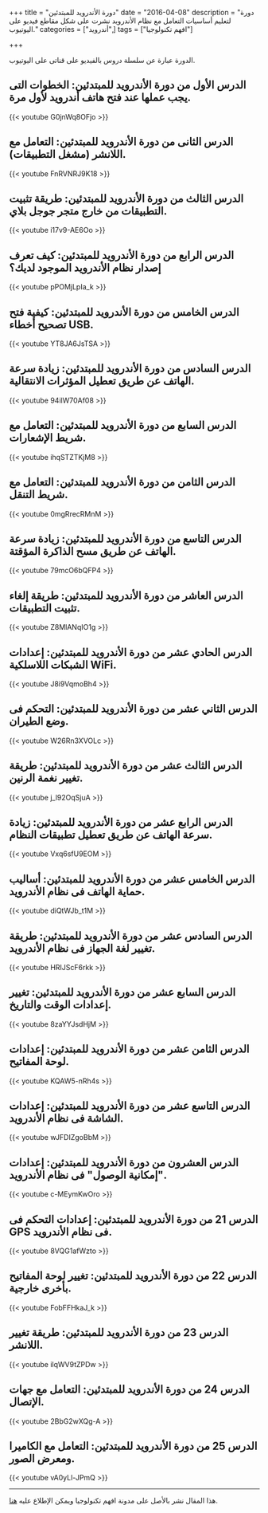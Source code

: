 +++
title = "دورة الأندرويد للمبتدئين"
date = "2016-04-08"
description = "دورة لتعليم أساسيات التعامل مع نظام الأندرويد نشرت على شكل مقاطع فيديو على اليوتيوب."
categories = ["أندرويد",]
tags = ["افهم تكنولوجيا"]

+++

الدورة عبارة عن سلسلة دروس بالفيديو على قناتى على اليوتيوب.



## الدرس الأول من دورة الأندرويد للمبتدئين: الخطوات التى يجب عملها عند فتح هاتف أندرويد لأول مرة.

{{< youtube G0jnWq8OFjo >}}



## الدرس الثانى من دورة الأندرويد للمبتدئين: التعامل مع اللانشر (مشغل التطبيقات).

{{< youtube FnRVNRJ9K18 >}}



## الدرس الثالث من دورة الأندرويد للمبتدئين: طريقة تثبيت التطبيقات من خارج متجر جوجل بلاي.

{{< youtube i17v9-AE6Oo >}}

## الدرس الرابع من دورة الأندرويد للمبتدئين: كيف تعرف إصدار نظام الأندرويد الموجود لديك؟

{{< youtube pPOMjLpIa_k >}}



## الدرس الخامس من دورة الأندرويد للمبتدئين: كيفية فتح تصحيح أخطاء USB.

{{< youtube YT8JA6JsTSA >}}



## الدرس السادس من دورة الأندرويد للمبتدئين: زيادة سرعة الهاتف عن طريق تعطيل المؤثرات الانتقالية.

{{< youtube 94ilW70Af08 >}}



## الدرس السابع من دورة الأندرويد للمبتدئين: التعامل مع شريط الإشعارات.

{{< youtube ihqSTZTKjM8 >}}



## الدرس الثامن من دورة الأندرويد للمبتدئين: التعامل مع شريط التنقل.

{{< youtube 0mgRrecRMnM >}}



## الدرس التاسع من دورة الأندرويد للمبتدئين: زيادة سرعة الهاتف عن طريق مسح الذاكرة المؤقتة.

{{< youtube 79mcO6bQFP4 >}}



## الدرس العاشر من دورة الأندرويد للمبتدئين: طريقة إلغاء تثبيت التطبيقات.

{{< youtube Z8MlANqIO1g >}}



## الدرس الحادي عشر من دورة الأندرويد للمبتدئين: إعدادات الشبكات اللاسلكية WiFi.

{{< youtube J8i9VqmoBh4 >}}



## الدرس الثاني عشر من دورة الأندرويد للمبتدئين: التحكم فى وضع الطيران.

{{< youtube W26Rn3XVOLc >}}



## الدرس الثالث عشر من دورة الأندرويد للمبتدئين: طريقة تغيير نغمة الرنين.

{{< youtube j_l92OqSjuA >}}



## الدرس الرابع عشر من دورة الأندرويد للمبتدئين: زيادة سرعة الهاتف عن طريق تعطيل تطبيقات النظام.

{{< youtube Vxq6sfU9EOM >}}



## الدرس الخامس عشر من دورة الأندرويد للمبتدئين: أساليب حماية الهاتف فى نظام الأندرويد.

{{< youtube diQtWJb_t1M >}}



## الدرس السادس عشر من دورة الأندرويد للمبتدئين: طريقة تغيير لغة الجهاز فى نظام الأندرويد.

{{< youtube HRIJScF6rkk >}}



## الدرس السابع عشر من دورة الأندرويد للمبتدئين: تغيير إعدادات الوقت والتاريخ.

{{< youtube 8zaYYJsdHjM >}}



## الدرس الثامن عشر من دورة الأندرويد للمبتدئين: إعدادات لوحة المفاتيح.

{{< youtube KQAW5-nRh4s >}}



## الدرس التاسع عشر من دورة الأندرويد للمبتدئين: إعدادات الشاشة فى نظام الأندرويد.

{{< youtube wJFDIZgoBbM >}}



## الدرس العشرون من دورة الأندرويد للمبتدئين: إعدادات "إمكانية الوصول" فى نظام الأندرويد.

{{< youtube c-MEymKwOro >}}



## الدرس 21 من دورة الأندرويد للمبتدئين: إعدادات التحكم فى GPS فى نظام الأندرويد.

{{< youtube 8VQG1afWzto >}}



## الدرس 22 من دورة الأندرويد للمبتدئين: تغيير لوحة المفاتيح بأخرى خارجية.

{{< youtube FobFFHkaJ_k >}}



## الدرس 23 من دورة الأندرويد للمبتدئين: طريقة تغيير اللانشر.

{{< youtube ilqWV9tZPDw >}}



## الدرس 24 من دورة الأندرويد للمبتدئين: التعامل مع جهات الإتصال.

{{< youtube 2BbG2wXQg-A >}}



## الدرس 25 من دورة الأندرويد للمبتدئين: التعامل مع الكاميرا ومعرض الصور.

{{< youtube vA0yLl-JPmQ >}}



---

هذا المقال نشر باﻷصل على مدونة افهم تكنولوجيا ويمكن الإطلاع عليه [هنا](https://efhamtechnology.blogspot.com/search/label/%D8%AF%D9%88%D8%B1%D8%A9%20%D8%A7%D9%84%D8%A3%D9%86%D8%AF%D8%B1%D9%88%D9%8A%D8%AF%20%D9%84%D9%84%D9%85%D8%A8%D8%AA%D8%AF%D8%A6%D9%8A%D9%86?&max-results=10).

